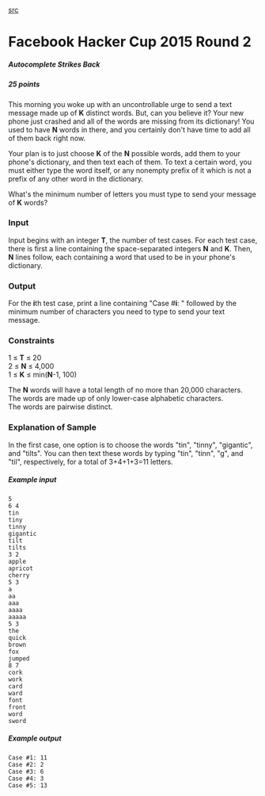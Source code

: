[src](/hackercup/problems.php?pid=1525315704386390&round=323882677799153)

# Facebook Hacker Cup 2015 Round 2

##### Autocomplete Strikes Back

##### 25 points 

This morning you woke up with an uncontrollable urge to send a text message
made up of **K** distinct words. But, can you believe it? Your new phone just
crashed and all of the words are missing from its dictionary! You used to have
**N** words in there, and you certainly don't have time to add all of them
back right now.

Your plan is to just choose **K** of the **N** possible words, add them to
your phone's dictionary, and then text each of them. To text a certain word,
you must either type the word itself, or any nonempty prefix of it which is
not a prefix of any other word in the dictionary.

What's the minimum number of letters you must type to send your message of
**K** words?

### Input

Input begins with an integer **T**, the number of test cases. For each test
case, there is first a line containing the space-separated integers **N** and
**K**. Then, **N** lines follow, each containing a word that used to be in
your phone's dictionary.

### Output

For the **i**th test case, print a line containing "Case #**i**: " followed by
the minimum number of characters you need to type to send your text message.

### Constraints

1 ≤ **T** ≤ 20  
2 ≤ **N** ≤ 4,000  
1 ≤ **K** ≤ min(**N**-1, 100)  

The **N** words will have a total length of no more than 20,000 characters.  
The words are made up of only lower-case alphabetic characters.  
The words are pairwise distinct.  

### Explanation of Sample

In the first case, one option is to choose the words "tin", "tinny",
"gigantic", and "tilts". You can then text these words by typing "tin",
"tinn", "g", and "til", respectively, for a total of 3+4+1+3=11 letters.

##### Example input

```
5
6 4
tin
tiny
tinny
gigantic
tilt
tilts
3 2
apple
apricot
cherry
5 3
a
aa
aaa
aaaa
aaaaa
5 3
the
quick
brown
fox
jumped
8 7
cork
work
card
ward
font
front
word
sword

```

##### Example output

```
Case #1: 11
Case #2: 2
Case #3: 6
Case #4: 3
Case #5: 13

```
